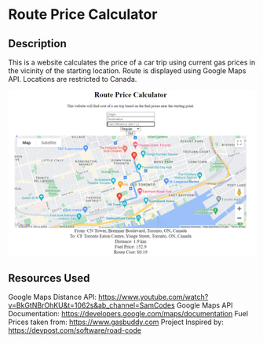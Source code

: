 # Route Price Calculator

## Description
This is a website calculates the price of a car trip using current gas prices in the vicinity of the starting location. Route is displayed using Google Maps API. Locations are restricted to Canada.  

![Alt text](routeprice.PNG)
## Resources Used 

Google Maps Distance API: https://www.youtube.com/watch?v=BkGtNBrOhKU&t=1062s&ab_channel=SamCodes 
Google Maps API Documentation: https://developers.google.com/maps/documentation 
Fuel Prices taken from: https://www.gasbuddy.com 
Project Inspired by: https://devpost.com/software/road-code 

